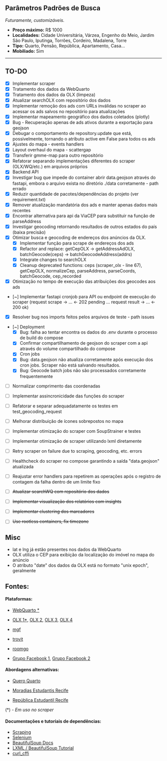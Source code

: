 ## Parâmetros Padrões de Busca

*Futuramente, customizáveis.*

- **Preço máximo:** R$ 1000
- **Localidades:** Cidade Universitária, Várzea, Engenho do Meio, Jardim São Paulo, Iputinga, Torrões, Cordeiro, Madalena, Torre
- **Tipo:** Quarto, Pensão, República, Apartamento, Casa...
- **Mobiliado:** Sim

---

## TO-DO

- [x] Implementar scraper
- [x] Tratamento dos dados da WebQuarto
- [x] Tratamento dos dados da OLX (limpeza)
- [x] Atualizar searchOLX com repositório dos dados
- [x] Implementar remoção dos ads com URLs inválidas no scraper ao acessar os ads salvos no repositório para atualizações
- [x] Implementar mapeamento geográfico dos dados coletados (plotly)
- [x] Bug - Recuperação apenas de ads ativos durante a exportação para geojson
- [x] Debugar o comportamento de repository.update que está, possivelmente, tornando o atributo active em False para todos os ads
- [x] Ajustes do mapa - events handlers
- [x] Layout overhaul do mapa - scattergap
- [x] Transferir gmme-map para outro repositório
- [x] Refatorar separando implementações diferentes do scraper (OLX/WQ/etc.) em arquivos próprios
- [x] Backend API
- [x] Investigar bug que impede do container abrir data.geojson através do fastapi, embora o arquivo exista no diretório ./data corretamente - path errado
- [x] Reduzir quantidade de pacotes/dependências do projeto (ver requirement.txt)
- [x] Remover atualização mandatória dos ads e manter apenas dados mais recentes
- [x] Encontrar alternativa para api da ViaCEP para substituir na função de parseAddress
- [x] Investigar geocoding retornando resultados de outros estados do país (baixa precisão)
- [x] Otimizar busca e geocoding de endereços dos anúncios da OLX. 
  - [x] Implementar função para scrape de endereços dos ads
  - [x] Refactor and replace: getCepOLX -> getAddressAdOLX, batchGeocode(ceps) -> batchGeocodeAddress(addrs)
  - [x] Integrate changes to searchOLX
  - [x] Cleanup deprecated functions: ceps (scraper_olx - line 67), getCepOLX, normalizeCep, parseAddress, parseCoords, batchGeocode, cep_recorded
- [x] Otimização no tempo de execução das atribuições dos geocodes aos ads
- [~] Implementar fastapi cronjob para API ou endpoint de execução do scraper (request scrape -> ... <- 202 pending ... request result -> ... <- 200 ok)
- [x] Resolver bug nos imports feitos pelos arquivos de teste - path issues
- [~] Deployment
  - [x] Bug: falha ao tentar encontra os dados do .env durante o processo de build do compose
  - [x] Confirmar compartilhamento de geojson do scraper com a api através do volume compartilhado do compose
  - [x] Cron jobs
  - [x] Bug: data.geojson não atualiza corretamente após execução dos cron jobs. Scraper não está salvando resultados.
  - [x] Bug: Geocode batch jobs não são processados corretamente frequentemente
- [ ] Normalizar comprimento das coordenadas
- [ ] Implementar assincronicidade das funções do scraper
- [ ] Refatorar e separar adequadatamente os testes em test_geocoding_request
- [ ] Melhorar distribuição de ícones sobrepostos no mapa
- [ ] Implementar otimização do scraper com SoupStrainer e testes
- [ ] Implementar otimização de scraper utilizando lxml diretamente
- [ ] Retry scraper on failure due to scraping, geocoding, etc. errors
- [ ] Healthcheck do scraper no compose garantindo a saída "data.geojson" atualizada
- [ ] Reajustar error handlers para repetirem as operações após o registro de contagem da falha dentro de um limite fixo
- [ ] ~~Atualizar searchWQ com repositório dos dados~~
- [ ] ~~Implementar visualização dos relatórios com insights~~
- [ ] ~~Implementar clustering dos marcadores~~
- [ ] ~~Use rootless containers, fix timezone~~


## Misc

- lat e lng já estão presentes nos dados da WebQuarto
- OLX utiliza o CEP para exibição da localização do imóvel no mapa do anúncio
- O atributo "date" dos dados da OLX está no formato "unix epoch", geralmente

## Fontes:

#### Plataformas:

- [WebQuarto *](https://www.webquarto.com.br/busca/quartos/recife-pe/Cordeiro|V%C3%A1rzea|Torre|Torr%C3%B5es|Madalena|Iputinga?price_range[]=0,2200&has_photo=0&smokers_allowed=0&children_allowed=0&pets_allowed=0&drinks_allowed=0&visitors_allowed=0&couples_allowed=0)

- [OLX 1*](https://www.olx.com.br/imoveis/aluguel/estado-pe/grande-recife/recife?pe=2000&ret=1020&ret=1060&ret=1040&sd=3747&sd=3778&sd=3766&sd=3764&sd=3762), [OLX 2](https://www.olx.com.br/estado-pe?q=aluguel%20quartos&cg=1000), [OLX 3](https://www.olx.com.br/imoveis/aluguel/aluguel-de-quartos/estado-pe?q=aluguel%20quartos), [OLX 4](https://www.olx.com.br/imoveis/aluguel/estado-pe/grande-recife/recife/cidade-universitaria?pe=2000&ret=1020&ret=1060&ret=1040)

- [mgf](https://www.mgfimoveis.com.br/aluguel/quarto/pe-recife-cidade-universitaria)

- [trovit](https://imoveis.trovit.com.br/alugar-quarto-recife)

- [roomgo](https://www.roomgo.com.br/pernambuco/recife-companheiros-de-quarto?gad_source=1)

- [Grupo Facebook 1](https://www.facebook.com/login/?next=https%3A%2F%2Fwww.facebook.com%2Fgroups%2F836848219733310%2F%3Flocale%3Dpt_BR), [Grupo Facebook 2](https://www.facebook.com/groups/republicasdaufpe/?locale=pt_BR)


#### Abordagens alternativas:

- [Quero Quarto](https://queroquarto.com/)

- [Moradias Estudantis Recife](https://www.google.com/search?sca_esv=ea85460ec5208a83&tbs=lf:1,lf_ui:2&tbm=lcl&q=moradias+estudantis+recife&rflfq=1&num=10&sa=X&ved=2ahUKEwik5rzu5L-IAxWMq5UCHSdXDRkQjGp6BAgqEAE&biw=1858&bih=972#rlfi=hd:;si:;mv:[[-8.015099137973076,-34.911359265795404],[-8.085044181233394,-34.97736538232835]])

- [República Estudantil Recife](https://www.google.com/search?q=rep%C3%BAblica+estudantil+recife&sca_esv=ea85460ec5208a83&biw=896&bih=971&tbm=lcl&ei=_yfkZpydAqy_1sQPlrKl6A8&oq=republiestudantis+recife&gs_lp=Eg1nd3Mtd2l6LWxvY2FsIhhyZXB1YmxpZXN0dWRhbnRpcyByZWNpZmUqAggAMgcQABiABBgNMggQABgHGAgYHjIIEAAYgAQYogQyCBAAGIAEGKIEMggQABiABBiiBEibYlDdQVjNTnABeACQAQCYAb8BoAH-DKoBBDAuMTC4AQPIAQD4AQGYAgegApAIwgIIEAAYFhgeGA_CAgYQABgeGA_CAggQABgHGB4YD8ICBhAAGAgYHpgDAIgGAZIHAzEuNqAHoDg&sclient=gws-wiz-local#rlfi=hd:;si:;mv:[[-8.033457073050673,-34.92552083401562],[-8.068428905050208,-34.95852331247459]])

(*) - *Em uso no scraper*

#### Documentações e tutoriais de dependências:

- [Scraping](https://www.scrapehero.com/web-scraping-with-pandas/)
- [Selenium](https://selenium-python.readthedocs.io/getting-started.html)
- [BeautifulSoup Docs](https://beautiful-soup-4.readthedocs.io/en/latest/)
- [LXML / BeautifulSoup Tutorial](https://www.datacamp.com/tutorial/web-scraping-using-python)
- [curl_cffi](https://curl-cffi.readthedocs.io/en/latest/)